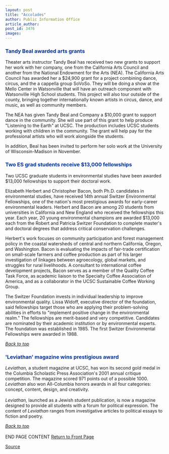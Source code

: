 ```yaml
---
layout: post
title: "Accolades"
author: Public Information Office
article_author: 
post_id: 3476
images:
---
```


<h3>
  <a name="Tandy" id="Tandy"></a><font color="#003399"><b>Tandy Beal awarded arts grants</b></font>
</h3>
<p>
  Theater arts instructor Tandy Beal has received two new grants to support her work with her company, one from the California Arts Council and another from the National Endowment for the Arts (NEA). The California Arts Council has awarded her a $24,900 grant for a project combining dance, circus, and the a cappella group SoVoSo. They will be doing a show at the Mello Center in Watsonville that will have an outreach component with Watsonville High School students. This project will also tour outside of the county, bringing together internationally known artists in circus, dance, and music, as well as community members.
</p>
<p>
  The NEA has given Tandy Beal and Company a $10,000 grant to support dance in the community. She will use part of this grant to help produce "Listening to the Earth" at UCSC. The production includes UCSC students working with children in the community. The grant will help pay for the professional artists who will work alongside the students.
</p>
<p>
  In addition, Beal has been invited to perform her solo work at the University of Wisconsin-Madison in November.
</p>
<h3>
  <a name="Two" id="Two"></a><font color="#003399">Two ES grad students receive $13,000 fellowships</font>
</h3>
<p>
  Two UCSC graduate students in environmental studies have been awarded $13,000 fellowships to support their doctoral work.
</p>
<p>
  Elizabeth Herbert and Christopher Bacon, both Ph.D. candidates in environmental studies, have received 14th annual Switzer Environmental Fellowships, one of the nation's most prestigious awards for early-career environmental leaders. Herbert and Bacon are among 20 students from universities in California and New England who received the fellowships this year. Each year, 20 young environmental champions are awarded $13,000 each from the Robert and Patricia Switzer Foundation to complete master's and doctoral degrees that address critical conservation challenges.
</p>
<p>
  Herbert's work focuses on community participation and forest management policy in the coastal watersheds of central and northern California, Oregon, and Washington. Bacon is evaluating the impacts of fair-trade certification on small-scale farmers and coffee production as part of his larger investigation of linkages between agroecology, global markets, and struggles for rural livelihoods. A consultant to international coffee development projects, Bacon serves as a member of the Quality Coffee Task Force, as academic liaison to the Specialty Coffee Association of America, and as a collaborator in the UCSC Sustainable Coffee Working Group.
</p>
<p>
  The Switzer Foundation invests in individual leadership to improve environmental quality. Lissa Widoff, executive director of the foundation, said fellowships target those who are applying their problem-solving abilities in efforts to "implement positive change in the environmental realm." The fellowships are merit-based and very competitive. Candidates are nominated by their academic institution or by environmental experts. The foundation was established in 1985. The first Switzer Environmental Fellowships were awarded in 1988.
</p>
<p>
  <a href="#Tandy"><i>Back to top</i></a>
</p>
<h3>
  <a name="Leviathan" id="Leviathan"></a><font color="#003399">'Leviathan' magazine wins prestigious award</font>
</h3>
<p>
  <i>Leviathan,</i> a student magazine at UCSC, has won its second gold medal in the Columbia Scholastic Press Association's 2001 annual critique competition. The magazine scored 971 points out of a possible 1000. <i>Leviathan</i> also won All-Columbia honors awards in all four categories: concept, content, design, and creativity.<br>
  <br>
  <i>Leviathan,</i> launched as a Jewish student publication, is now a magazine designed to provide all students with a forum for political expression. The content of <i>Leviathan</i> ranges from investigative articles to political essays to fiction and poetry.
</p>
<p>
  <a href="#Tandy"><i>Back to top</i></a><br>
  <br>
  END PAGE CONTENT <a href="../../index.html">Return to Front Page</a>
</p>
<p><a href="http://www1.ucsc.edu/currents/01-02/10-22/accolades.html" title="Permalink to accolades">Source</a></p>
